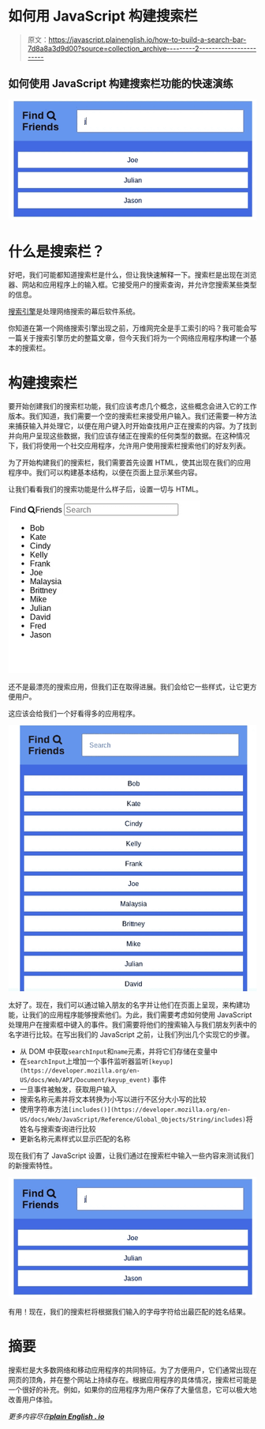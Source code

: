# 如何用 JavaScript 构建搜索栏

> 原文：<https://javascript.plainenglish.io/how-to-build-a-search-bar-7d8a8a3d9d00?source=collection_archive---------2----------------------->

## 如何使用 JavaScript 构建搜索栏功能的快速演练

![](img/a064526e96630c9ef1ce65eade57a85e.png)

# 什么是搜索栏？

好吧，我们可能都知道搜索栏是什么，但让我快速解释一下。搜索栏是出现在浏览器、网站和应用程序上的输入框。它接受用户的搜索查询，并允许您搜索某些类型的信息。

[搜索引擎](https://en.wikipedia.org/wiki/Search_engine)是处理网络搜索的幕后软件系统。

你知道在第一个网络搜索引擎出现之前，万维网完全是手工索引的吗？我可能会写一篇关于搜索引擎历史的整篇文章，但今天我们将为一个网络应用程序构建一个基本的搜索栏。

# 构建搜索栏

要开始创建我们的搜索栏功能，我们应该考虑几个概念，这些概念会进入它的工作版本。我们知道，我们需要一个空的搜索栏来接受用户输入。我们还需要一种方法来捕获输入并处理它，以便在用户键入时开始查找用户正在搜索的内容。为了找到并向用户呈现这些数据，我们应该存储正在搜索的任何类型的数据。在这种情况下，我们将使用一个社交应用程序，允许用户使用搜索栏搜索他们的好友列表。

为了开始构建我们的搜索栏，我们需要首先设置 HTML，使其出现在我们的应用程序中。我们可以构建基本结构，以便在页面上显示某些内容。

让我们看看我们的搜索功能是什么样子后，设置一切与 HTML。

![](img/559c270d0cb080c7c9f74b91ccab8175.png)

还不是最漂亮的搜索应用，但我们正在取得进展。我们会给它一些样式，让它更方便用户。

这应该会给我们一个好看得多的应用程序。

![](img/81d519cdf5d60c822c1edaaaa162b502.png)

太好了。现在，我们可以通过输入朋友的名字并让他们在页面上呈现，来构建功能，让我们的应用程序能够搜索他们。为此，我们需要考虑如何使用 JavaScript 处理用户在搜索框中键入的事件。我们需要将他们的搜索输入与我们朋友列表中的名字进行比较。在写出我们的 JavaScript 之前，让我们列出几个实现它的步骤。

*   从 DOM 中获取`searchInput`和`name`元素，并将它们存储在变量中
*   在`searchInput`上增加一个事件监听器监听`[keyup](https://developer.mozilla.org/en-US/docs/Web/API/Document/keyup_event)` 事件
*   一旦事件被触发，获取用户输入
*   搜索名称元素并将文本转换为小写以进行不区分大小写的比较
*   使用字符串方法`[includes()](https://developer.mozilla.org/en-US/docs/Web/JavaScript/Reference/Global_Objects/String/includes)`将姓名与搜索查询进行比较
*   更新名称元素样式以显示匹配的名称

现在我们有了 JavaScript 设置，让我们通过在搜索栏中输入一些内容来测试我们的新搜索特性。

![](img/a064526e96630c9ef1ce65eade57a85e.png)

有用！现在，我们的搜索栏将根据我们输入的字母字符给出最匹配的姓名结果。

# 摘要

搜索栏是大多数网络和移动应用程序的共同特征。为了方便用户，它们通常出现在网页的顶角，并在整个网站上持续存在。根据应用程序的具体情况，搜索栏可能是一个很好的补充。例如，如果你的应用程序为用户保存了大量信息，它可以极大地改善用户体验。

*更多内容尽在*[***plain English . io***](http://plainenglish.io)